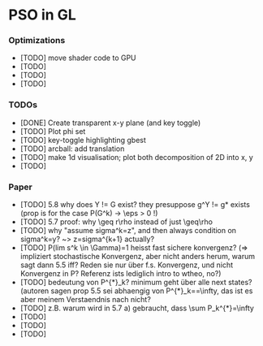 # PSO in GL


### Optimizations

* [TODO] move shader code to GPU
* [TODO] 
* [TODO]
* [TODO]


### TODOs
* [DONE] Create transparent x-y plane (and key toggle)
* [TODO] Plot phi set
* [TODO] key-toggle highlighting gbest
* [TODO] arcball: add translation
* [TODO] make 1d visualisation; plot both decomposition of 2D into x, y
* [TODO]

### Paper
* [TODO] 5.8 why does Y != G exist? they presuppose g^Y != g\* exists (prop is for the case P(G^k) -> \eps > 0 !)
* [TODO] 5.7 proof: why \geq r\rho instead of just \geq\rho
* [TODO] why "assume sigma^k=z", and then always condition on sigma^k=y? ~> z=sigma^{k+1} actually?
* [TODO] P(lim s^k \in \Gamma)=1 heisst fast sichere konvergenz? (=> impliziert stochastische Konvergenz, aber nicht anders herum, warum sagt dann 5.5 iff? Reden sie nur über f.s. Konvergenz, und nicht Konvergenz in P? Referenz ists lediglich intro to wtheo, no?)
* [TODO] bedeutung von P^{\*}\_k? minimum geht über alle next states? (autoren sagen prop 5.5 sei abhaengig von P^{\*}\_k==\infty, das ist es aber meinem Verstaendnis nach nicht?
* [TODO] z.B. warum wird in 5.7 a) gebraucht, dass \sum P\_k^{\*}=\infty
* [TODO]
* [TODO]
* [TODO]

